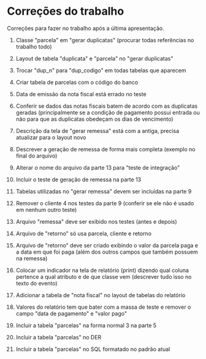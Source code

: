 # Correções do trabalho

Correções para fazer no trabalho após a última apresentação.

1. Classe "parcela" em "gerar duplicatas" (procurar todas referências no trabalho todo)

2. Layout de tabela "duplicata" e "parcela" no "gerar duplicatas"

3. Trocar "dup_n" para "dup_codigo" em todas tabelas que aparecem

4. Criar tabela de parcelas com o código do banco

5. Data de emissão da nota fiscal está errado no teste

6. Conferir se dados das notas fiscais batem de acordo com as duplicatas geradas (principalmente se a condição de pagamento possui entrada ou não para que as duplicatas obedeçam os dias de vencimento)

7. Descrição da tela de "gerar remessa" está com a antiga, precisa atualizar para o layout novo

8. Descrever a geração de remessa de forma mais completa (exemplo no final do arquivo)

9. Alterar o nome do arquivo da parte 13 para "teste de integração"

10. Incluir o teste de geração de remessa na parte 13

11. Tabelas utilizadas no "gerar remessa" devem ser incluídas na parte 9

12. Remover o cliente 4 nos testes da parte 9 (conferir se ele não é usado em nenhum outro teste)

13. Arquivo "remessa" deve ser exibido nos testes (antes e depois)

14. Arquivo de "retorno" só usa parcela, cliente e retorno

15. Arquivo de "retorno" deve ser criado exibindo o valor da parcela paga e a data em que foi paga (além dos outros campos que também possuem na remessa)

16. Colocar um indicador na tela de relatório (print) dizendo qual coluna pertence a qual atributo e de que classe vem (descrever tudo isso no texto do evento)

17. Adicionar a tabela de "nota fiscal" no layout de tabelas do relatório

18. Valores do relatório tem que bater com a massa de teste e remover o campo "data de pagamento" e "valor pago"

19. Incluir a tabela "parcelas" na forma normal 3 na parte 5

20. Incluir a tabela "parcelas" no DER

21. Incluir a tabela "parcelas" no SQL formatado no padrão atual